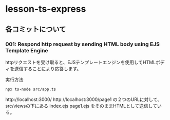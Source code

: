 # lesson-ts-express


## 各コミットについて

### 001: Respond http request by sending HTML body using EJS Template Engine
httpリクエストを受け取ると、EJSテンプレートエンジンを使用してHTMLボディを送信することにより応答します。

実行方法
```
npx ts-node src/app.ts
```

http://localhost:3000/
http://localhost:3000/page1
の２つのURLに対して、
src/viewsの下にある
index.ejs
page1.ejs
をそのままHTMLとして送信している。


